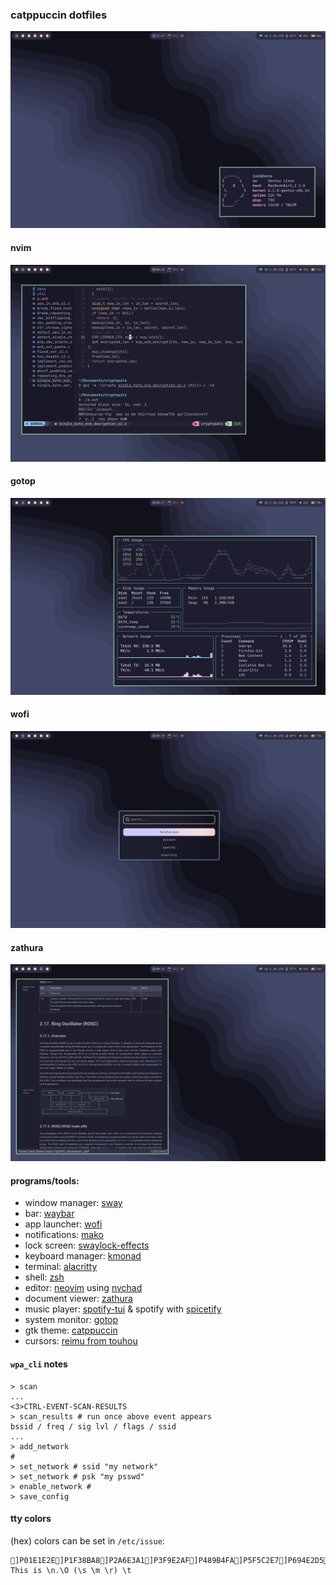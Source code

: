 ### catppuccin dotfiles
![fetch](.img/fetch.png)
#### nvim
![nvim](.img/nvim.png)
#### gotop
![gotop](.img/gotop.png)
#### wofi
![wofi](.img/wofi.png)
#### zathura
![zathura](.img/zathura.png)
#### programs/tools:
- window manager: [sway](https://swaywm.org)
- bar: [waybar](https://github.com/Alexays/Waybar)
- app launcher: [wofi](https://hg.sr.ht/~scoopta/wofi)
- notifications: [mako](https://github.com/emersion/mako)
- lock screen: [swaylock-effects](https://github.com/mortie/swaylock-effects)
- keyboard manager: [kmonad](https://github.com/kmonad/kmonad)
- terminal: [alacritty](https://github.com/alacritty/alacritty)
- shell: [zsh](https://github.com/zsh-users/zsh.git)
- editor: [neovim](https://neovim.io) using [nvchad](https://nvchad.github.io)
- document viewer: [zathura](https://pwmt.org/projects/zathura/)
- music player: [spotify-tui](https://github.com/Rigellute/spotify-tui) & spotify with [spicetify](https://spicetify.app)
- system monitor: [gotop](https://github.com/xxxserxxx/gotop.git)
- gtk theme: [catppuccin](https://github.com/catppuccin/gtk)
- cursors: [reimu from touhou](https://www.gnome-look.org/p/1914275)

#### `wpa_cli` notes
```shell
> scan
...
<3>CTRL-EVENT-SCAN-RESULTS
> scan_results # run once above event appears
bssid / freq / sig lvl / flags / ssid
...
> add_network
#
> set_network # ssid "my network"
> set_network # psk "my psswd"
> enable_network #
> save_config
```

#### tty colors
(hex) colors can be set in `/etc/issue`:
```
]P01E1E2E]P1F38BA8]P2A6E3A1]P3F9E2AF]P489B4FA]P5F5C2E7]P694E2D5]P7BAC2DE[H[2J[3J
This is \n.\O (\s \m \r) \t
```
